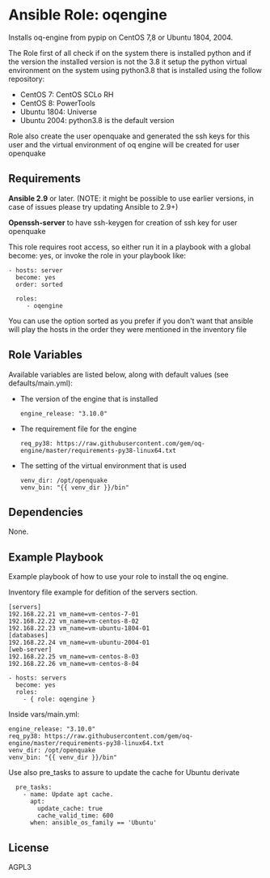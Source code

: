 Ansible Role: oqengine
=========

Installs oq-engine from pypip on CentOS 7,8 or Ubuntu 1804, 2004.

The Role first of all check if on the system there is installed python and if the version the installed version is not the 3.8 it setup the python virtual environment on the system using python3.8 that is installed using the follow repository:

- CentOS 7: CentOS SCLo RH
- CentOS 8: PowerTools 
- Ubuntu 1804: Universe
- Ubuntu 2004: python3.8 is the default version 

Role also create the user openquake and generated the ssh keys for this user and the virtual environment of oq engine will be created for user openquake

Requirements
------------

**Ansible 2.9** or later. (NOTE: it might be possible to use earlier versions, in case of issues please try updating Ansible to 2.9+)

**Openssh-server** to have ssh-keygen for creation of ssh key for user openquake 

This role requires root access, so either run it in a playbook with a global become: yes, or invoke the role in your playbook like:

    - hosts: server
      become: yes
      order: sorted

      roles:
         - oqengine

You can use the option sorted as you prefer if you don't want that ansible will play the hosts in the order they were mentioned in the inventory file

Role Variables
--------------
Available variables are listed below, along with default values (see defaults/main.yml):

- The version of the engine that is installed
    
    ```
    engine_release: "3.10.0"
    ```
    
- The requirement file for the engine 
 
     ```
    req_py38: https://raw.githubusercontent.com/gem/oq-engine/master/requirements-py38-linux64.txt
    ```
    
- The setting of the virtual environment that is used

    ```
    venv_dir: /opt/openquake
    venv_bin: "{{ venv_dir }}/bin"
    ```
    
Dependencies
------------

None.

Example Playbook
----------------

Example playbook of how to use your role to install the oq engine.

Inventory file example for defition of the servers section.

    [servers]
    192.168.22.21 vm_name=vm-centos-7-01
    192.168.22.22 vm_name=vm-centos-8-02
    192.168.22.23 vm_name=vm-ubuntu-1804-01
    [databases]
    192.168.22.24 vm_name=vm-ubuntu-2004-01
    [web-server]
    192.168.22.25 vm_name=vm-centos-8-03
    192.168.22.26 vm_name=vm-centos-8-04

    - hosts: servers
      become: yes
      roles:
        - { role: oqengine }
        
Inside vars/main.yml:

    engine_release: "3.10.0"
    req_py38: https://raw.githubusercontent.com/gem/oq-engine/master/requirements-py38-linux64.txt
    venv_dir: /opt/openquake
    venv_bin: "{{ venv_dir }}/bin"
    
Use also pre_tasks to assure to update the cache for Ubuntu derivate

      pre_tasks:
        - name: Update apt cache.
          apt:
            update_cache: true
            cache_valid_time: 600
          when: ansible_os_family == 'Ubuntu'
        

License
-------

AGPL3
